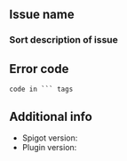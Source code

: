 ## Issue name
### Sort description of issue

## Error code
```
code in ``` tags
```

## Additional info
- Spigot version: 
- Plugin version: